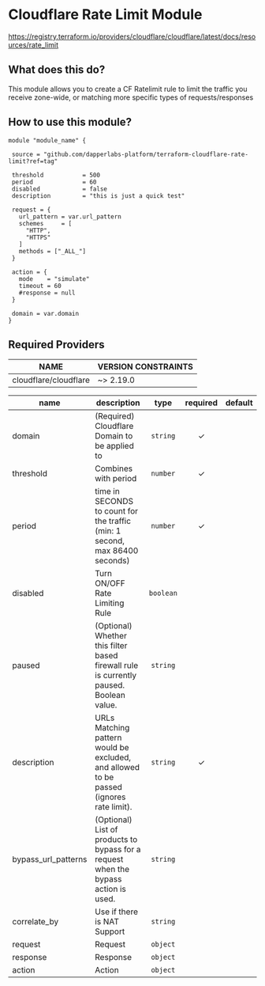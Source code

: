 # Cloudflare Rate Limit Module

https://registry.terraform.io/providers/cloudflare/cloudflare/latest/docs/resources/rate_limit

## What does this do?

This module allows you to create a CF Ratelimit rule to limit the traffic you receive zone-wide, or matching more specific types of requests/responses

## How to use this module?

```hcl
module "module_name" {

 source = "github.com/dapperlabs-platform/terraform-cloudflare-rate-limit?ref=tag"

 threshold           = 500
 period              = 60
 disabled            = false
 description         = "this is just a quick test"

 request = {
   url_pattern = var.url_pattern
   schemes     = [
     "HTTP",
     "HTTPS"
   ]
   methods = ["_ALL_"]
 }

 action = {
   mode    = "simulate"
   timeout = 60
   #response = null
 }

 domain = var.domain
}

```

## Required Providers

| NAME                  | VERSION CONSTRAINTS |
| --------------------- | ------------------- |
| cloudflare/cloudflare | ~> 2.19.0           |

| name                | description                                                                             |             type              | required | default |
| ------------------- | --------------------------------------------------------------------------------------- | :---------------------------: | :------: | :-----: |
| domain              | (Required) Cloudflare Domain to be applied to                                           | <code title="">string</code>  |    ✓     |         |
| threshold           | Combines with period                                                                    | <code title="">number</code>  |    ✓     |         |
| period              | time in SECONDS to count for the traffic (min: 1 second, max 86400 seconds)             | <code title="">number</code>  |    ✓     |         |
| disabled            | Turn ON/OFF Rate Limiting Rule                                                          | <code title="">boolean</code> |          |         |
| paused              | (Optional) Whether this filter based firewall rule is currently paused. Boolean value.  | <code title="">string</code>  |          |         |
| description         | URLs Matching pattern would be excluded, and allowed to be passed (ignores rate limit). | <code title="">string</code>  |    ✓     |         |
| bypass_url_patterns | (Optional) List of products to bypass for a request when the bypass action is used.     | <code title="">string</code>  |          |         |
| correlate_by        | Use if there is NAT Support                                                             | <code title="">string</code>  |          |         |
| request             | Request                                                                                 | <code title="">object</code>  |          |         |
| response            | Response                                                                                | <code title="">object</code>  |          |         |
| action              | Action                                                                                  | <code title="">object</code>  |          |         |

